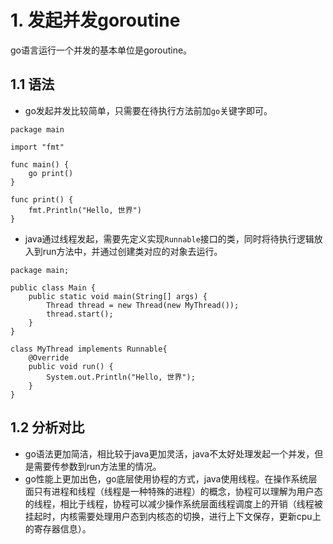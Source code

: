# 1. 发起并发goroutine
go语言运行一个并发的基本单位是goroutine。
## 1.1 语法
- go发起并发比较简单，只需要在待执行方法前加`go`关键字即可。

```
package main

import "fmt"

func main() {
	go print()
}

func print() {
	fmt.Println("Hello, 世界")
}
```

- java通过线程发起，需要先定义实现`Runnable`接口的类，同时将待执行逻辑放入到run方法中，并通过创建类对应的对象去运行。

```
package main;

public class Main {
    public static void main(String[] args) {
        Thread thread = new Thread(new MyThread());
        thread.start();
    }
}

class MyThread implements Runnable{
    @Override
    public void run() {
        System.out.Println("Hello, 世界");
    }
}

```
## 1.2 分析对比
- go语法更加简洁，相比较于java更加灵活，java不太好处理发起一个并发，但是需要传参数到run方法里的情况。
- go性能上更加出色，go底层使用协程的方式，java使用线程。在操作系统层面只有进程和线程（线程是一种特殊的进程）的概念，协程可以理解为用户态的线程，相比于线程，协程可以减少操作系统层面线程调度上的开销（线程被挂起时，内核需要处理用户态到内核态的切换，进行上下文保存，更新cpu上的寄存器信息）。
